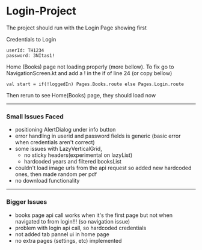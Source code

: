 # Login-Project

 The project should run with the Login Page showing first

Credentials to Login
```
userId: TH1234
password: 3NItas1!
```

Home (Books) page not loading properly (more bellow). To fix go to NavigationScreen.kt and add a ! in the if of line 24 (or copy bellow)
```
val start = if(!loggedIn) Pages.Books.route else Pages.Login.route
```
Then rerun to see Home(Books) page, they should load now

***

### Small Issues Faced

- positioning AlertDialog under info button
- error handling in userid and password fields is generic (basic error when credentials aren't correct)
- some issues with LazyVerticalGrid,
	- no sticky headers(experimental on lazyList)
	- hardcoded years and filtered booksList
- couldn't load image urls from the api request so added new hardcoded ones, then made random per pdf
- no download functionality

***

### Bigger Issues
- books page api call works when it's the first page but not when navigated to from login!!! (so navigation issue)
- problem with login api call, so hardcoded credentials
- not added tab pannel ui in home page
- no extra pages (settings, etc) implemented
